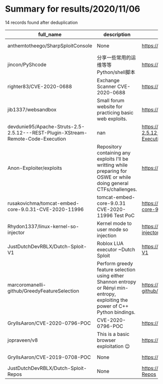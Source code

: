 
# Summary for results/2020/11/06
    
14 records found after deduplication

| full_name | description | html_url | matched_list | matched_count | pushed_at | size | stargazers_count | language | forks_count |
|---------------------------------------------------------------------------------|----------------------------------------------------------------------------------------------------------------------------------|----------------------------------------------------------------------------------------------------|---------------------------|-----------------|---------------------------|--------|--------------------|------------------|---------------|
| anthemtotheego/SharpSploitConsole | None | https://github.com/anthemtotheego/SharpSploitConsole | ['sploit'] | 1 | 2020-11-06 19:40:04+00:00 | 4418 | 163 | C# | 37 |
| jincon/PyShcode | 分享一些常用的运维等等Python/shell脚本 | https://github.com/jincon/PyShcode | ['shellcode'] | 1 | 2020-11-06 11:08:54+00:00 | 56 | 0 | Shell | 0 |
| righter83/CVE-2020-0688 | Exchange Scanner CVE-2020-0688 | https://github.com/righter83/CVE-2020-0688 | ['cve-2'] | 1 | 2020-11-06 13:33:30+00:00 | 33 | 1 | PHP | 2 |
| jib1337/websandbox | Small forum website for practicing basic web exploits. | https://github.com/jib1337/websandbox | ['exploit'] | 1 | 2020-11-06 10:50:21+00:00 | 25 | 0 | PHP | 2 |
| devdunie95/Apache-Struts-2.5-2.5.12---REST-Plugin-XStream-Remote-Code-Execution | nan | https://github.com/devdunie95/Apache-Struts-2.5-2.5.12---REST-Plugin-XStream-Remote-Code-Execution | ['remote code execution'] | 1 | 2020-11-06 13:57:20+00:00 | 55 | 0 | Jupyter Notebook | 0 |
| Anon-Exploiter/exploits | Repository containing any exploits I'll be writting while preparing for OSWE or while doing general CTFs/challenges. | https://github.com/Anon-Exploiter/exploits | ['exploit'] | 1 | 2020-11-06 07:53:16+00:00 | 4 | 2 | Python | 2 |
| rusakovichma/tomcat-embed-core-9.0.31-CVE-2020-11996 | tomcat-embed-core-9.0.31 CVE-2020-11996 Test PoC | https://github.com/rusakovichma/tomcat-embed-core-9.0.31-CVE-2020-11996 | ['cve poc', 'cve-2'] | 2 | 2020-11-06 13:05:59+00:00 | 7244 | 2 | Java | 0 |
| Rhydon1337/linux-kernel-so-injector | Kernel mode to user mode so injection | https://github.com/Rhydon1337/linux-kernel-so-injector | ['shellcode'] | 1 | 2020-11-06 21:59:22+00:00 | 56 | 17 | C | 6 |
| JustDutchDevRBLX/Dutch-Sploit-V1 | Roblox LUA executor ~Dutch Sploit | https://github.com/JustDutchDevRBLX/Dutch-Sploit-V1 | ['sploit'] | 1 | 2020-11-06 17:53:10+00:00 | 12 | 0 | | 0 |
| marcoromanelli-github/GreedyFeatureSelection | Perform greedy feature selection using either Shannon entropy or Rényi min-entropy, exploiting the power of C++ Python bindings. | https://github.com/marcoromanelli-github/GreedyFeatureSelection | ['exploit'] | 1 | 2020-11-06 00:25:12+00:00 | 460 | 0 | C++ | 0 |
| GryllsAaron/CVE-2020-0796-POC | CVE-2020-0796-POC | https://github.com/GryllsAaron/CVE-2020-0796-POC | ['cve poc', 'cve-2'] | 2 | 2020-11-06 05:27:45+00:00 | 14 | 0 | Python | 0 |
| jopraveen/v8 | This is a basic browser exploitation 😉 | https://github.com/jopraveen/v8 | ['exploit'] | 1 | 2020-11-06 05:07:36+00:00 | 7 | 1 | JavaScript | 0 |
| GryllsAaron/CVE-2019-0708-POC | None | https://github.com/GryllsAaron/CVE-2019-0708-POC | ['cve poc', 'cve-2'] | 2 | 2020-11-06 08:07:09+00:00 | 16 | 0 | Python | 0 |
| JustDutchDevRBLX/Dutch-Sploit-Repos | None | https://github.com/JustDutchDevRBLX/Dutch-Sploit-Repos | ['sploit'] | 1 | 2020-11-06 18:26:02+00:00 | 4 | 0 | | 0 |
